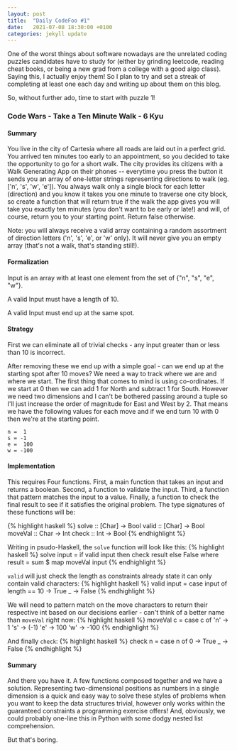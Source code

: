 ```yaml
---
layout: post
title:  "Daily CodeFoo #1"
date:   2021-07-08 18:30:00 +0100
categories: jekyll update
---
```

One of the worst things about software nowadays are the unrelated coding puzzles candidates have to study for (either by grinding leetcode, reading cheat books, or being a new grad from a college with a good algo class). Saying this, I actually enjoy them! So I plan to try and set a streak of completing at least one each day and writing up about them on this blog. 

So, without further ado, time to start with puzzle 1! 

### Code Wars - Take a Ten Minute Walk - 6 Kyu

#### Summary 

You live in the city of Cartesia where all roads are laid out in a perfect grid. You arrived ten minutes too early to an appointment, so you decided to take the opportunity to go for a short walk. The city provides its citizens with a Walk Generating App on their phones -- everytime you press the button it sends you an array of one-letter strings representing directions to walk (eg. ['n', 's', 'w', 'e']). You always walk only a single block for each letter (direction) and you know it takes you one minute to traverse one city block, so create a function that will return true if the walk the app gives you will take you exactly ten minutes (you don't want to be early or late!) and will, of course, return you to your starting point. Return false otherwise.

Note: you will always receive a valid array containing a random assortment of direction letters ('n', 's', 'e', or 'w' only). It will never give you an empty array (that's not a walk, that's standing still!).

#### Formalization

Input is an array with at least one element from the set of {"n", "s", "e", "w"}.

A valid Input must have a length of 10.

A valid Input must end up at the same spot. 

#### Strategy

First we can eliminate all of trivial checks - any input greater than or less than 10 is incorrect.

After removing these we end up with a simple goal - can we end up at the starting spot after 10 moves? We need a way to track where we are and where we start. The first thing that comes to mind is using co-ordinates. If we start at 0 then we can add 1 for North and subtract 1 for South. However we need two dimensions and I can't be bothered passing around a tuple so I'll just increase the order of magnitude for East and West by 2. That means we have the following values for each move and if we end turn 10 with 0 then we're at the starting point. 

```
n =  1
s = -1
e =  100
w = -100
```

#### Implementation

This requires Four functions. First, a main function that takes an input and returns a boolean. Second, a function to validate the input. Third, a function that pattern matches the input to a value. Finally, a function to check the final result to see if it satisfies the original problem. The type signatures of these functions will be: 

{% highlight haskell %}
solve   :: [Char] -> Bool
valid   :: [Char] -> Bool
moveVal :: Char   -> Int
check   :: Int    -> Bool
{% endhighlight %}

Writing in psudo-Haskell, the `solve` function will look like this:
{% highlight haskell %}
solve input =
    if valid input
        then check result
        else False
    where
        result = sum $ map moveVal input
{% endhighlight %}

`valid` will just check the length as constraints already state it can only contain valid characters: 
{% highlight haskell %}
valid input =
    case input of
        length == 10 -> True
        _            -> False
{% endhighlight %}

We will need to pattern match on the move characters to return their respective int based on our decisions earlier - can't think of a better name than `moveVal` right now:
{% highlight haskell %}
moveVal c =
    case c of
        'n' -> 1
        's' -> (-1)
        'e' -> 100
        'w' -> -100
{% endhighlight %}

And finally `check`:
{% highlight haskell %}
check n =
    case n of
        0 -> True
        _ -> False
{% endhighlight %}

#### Summary

And there you have it. A few functions composed together and we have a solution. Representing two-dimensional positions as numbers in a single dimension is a quick and easy way to solve these styles of problems when you want to keep the data structures trivial, however only works within the guaranteed constraints a programming exercise offers! And, obviously, we could probably one-line this in Python with some dodgy nested list comprehension. 

But that's boring. 
